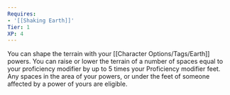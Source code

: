 ```yaml
---
Requires:
- '[[Shaking Earth]]'
Tier: 1
XP: 4
---
```


You can shape the terrain with your [[Character Options/Tags/Earth]] powers. You can raise or lower the terrain of a number of spaces equal to your proficiency modifier by up to 5 times your Proficiency modifier feet. Any spaces in the area of your powers, or under the feet of someone affected by a power of yours are eligible.